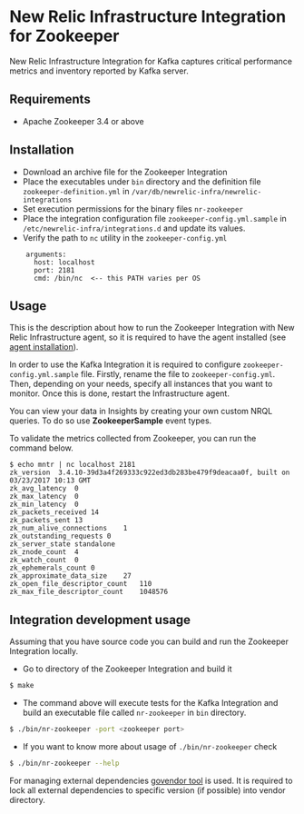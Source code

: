 # New Relic Infrastructure Integration for Zookeeper
New Relic Infrastructure Integration for Kafka captures critical performance metrics and inventory reported by Kafka server.

## Requirements
* Apache Zookeeper 3.4 or above


## Installation
* Download an archive file for the Zookeeper Integration
* Place the executables under `bin` directory and the definition file `zookeeper-definition.yml` in `/var/db/newrelic-infra/newrelic-integrations`
* Set execution permissions for the binary files `nr-zookeeper`
* Place the integration configuration file `zookeeper-config.yml.sample` in `/etc/newrelic-infra/integrations.d` and update its values.
* Verify the path to  `nc` utility in the  `zookeeper-config.yml`  

```
    arguments:
      host: localhost
      port: 2181
      cmd: /bin/nc  <-- this PATH varies per OS
```


## Usage
This is the description about how to run the Zookeeper Integration with New Relic Infrastructure agent, so it is required to have the agent installed (see [agent installation](https://docs.newrelic.com/docs/infrastructure/new-relic-infrastructure/installation/install-infrastructure-linux)).

In order to use the Kafka Integration it is required to configure `zookeeper-config.yml.sample` file. Firstly, rename the file to `zookeeper-config.yml`. Then, depending on your needs, specify all instances that you want to monitor. Once this is done, restart the Infrastructure agent.

You can view your data in Insights by creating your own custom NRQL queries. To
do so use **ZookeeperSample** event types.


To validate the metrics collected from Zookeeper, you can run the command below.  

```
$ echo mntr | nc localhost 2181
zk_version	3.4.10-39d3a4f269333c922ed3db283be479f9deacaa0f, built on 03/23/2017 10:13 GMT
zk_avg_latency	0
zk_max_latency	0
zk_min_latency	0
zk_packets_received	14
zk_packets_sent	13
zk_num_alive_connections	1
zk_outstanding_requests	0
zk_server_state	standalone
zk_znode_count	4
zk_watch_count	0
zk_ephemerals_count	0
zk_approximate_data_size	27
zk_open_file_descriptor_count	110
zk_max_file_descriptor_count	1048576
```

## Integration development usage
Assuming that you have source code you can build and run the Zookeeper Integration locally.
* Go to directory of the Zookeeper Integration and build it
```bash
$ make
```
* The command above will execute tests for the Kafka Integration and build an executable file called `nr-zookeeper` in `bin` directory.
```bash
$ ./bin/nr-zookeeper -port <zookeeper port>
```
* If you want to know more about usage of `./bin/nr-zookeeper` check
```bash
$ ./bin/nr-zookeeper --help
```

For managing external dependencies [govendor tool](https://github.com/kardianos/govendor) is used. It is required to lock all external dependencies to specific version (if possible) into vendor directory.
